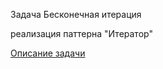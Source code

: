 Задача  Бесконечная итерация

реализация паттерна "Итератор"

[Описание задачи](https://github.com/netology-code/jd-homeworks/blob/master/behave/task1/README.md)
